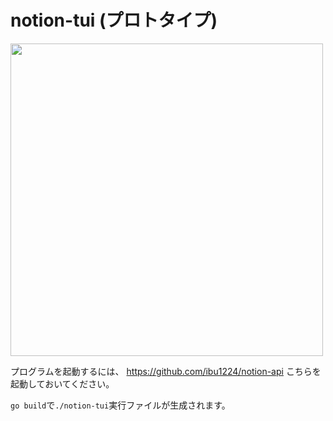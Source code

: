 # notion-tui (プロトタイプ)

<img src="https://user-images.githubusercontent.com/17828065/76834525-b0cbe600-6870-11ea-880c-511e20271f87.png" width="500">


プログラムを起動するには、
https://github.com/ibu1224/notion-api こちらを起動しておいてください。

`go build`で`./notion-tui`実行ファイルが生成されます。
